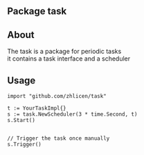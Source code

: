 ## Package task
## About
The task is a package for periodic tasks  
it contains a task interface and a scheduler


## Usage
```
import "github.com/zhlicen/task"

t := YourTaskImpl{}
s := task.NewScheduler(3 * time.Second, t)
s.Start()


// Trigger the task once manually
s.Trigger()
```
